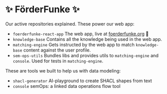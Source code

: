 # ✨ FörderFunke ✨

Our active repositories explained. These power our web app:

- `foerderfunke-react-app` The web app, live at [foerderfunke.org](https://foerderfunke.org) 🙌
- `knowledge-base` Contains all the knowledge being used in the web app.
- `matching-engine` Gets instructed by the web app to match `knowledge-base` content against the user profile.
- `sem-ops-utils` Bundles libs and provides utils to `matching-engine` and `console`. Used for tests in `matching-engine`.

These are tools we built to help us with data modeling:
- `shacl-generator` AI-playground to create SHACL shapes from text
- `console` semOps: a linked data operations flow tool
